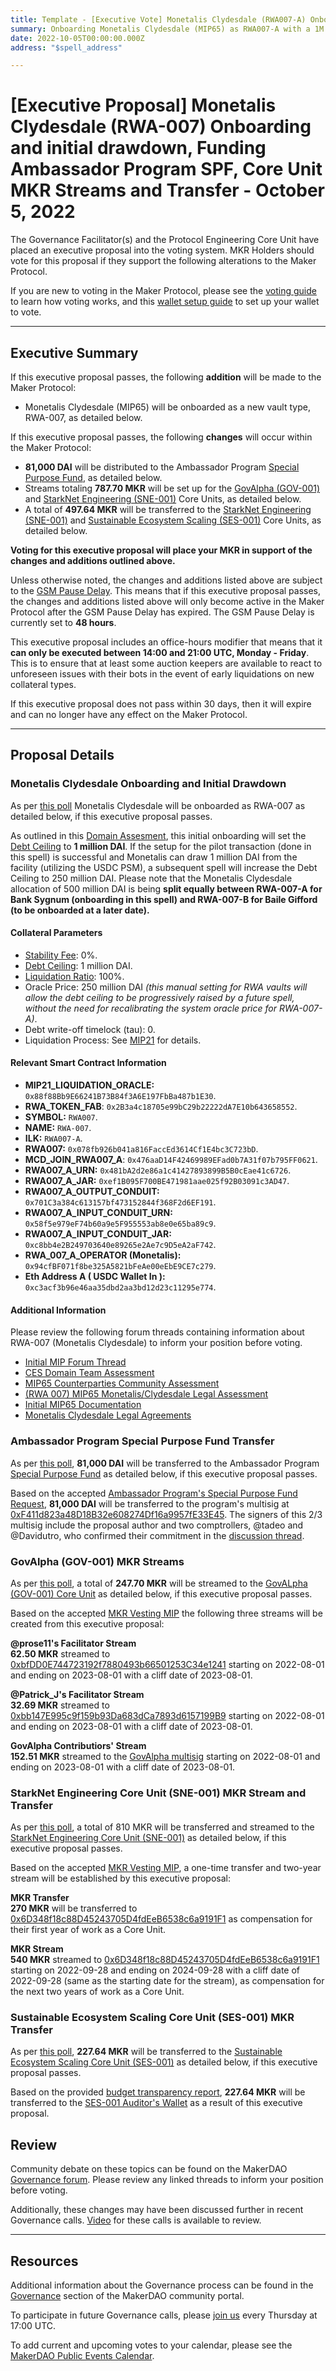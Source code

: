```yaml
---
title: Template - [Executive Vote] Monetalis Clydesdale (RWA007-A) Onboarding and initial drawdown, Funding Ambassador Program SPF, Core Unit MKR Streams and Transfers - October 5, 2022
summary: Onboarding Monetalis Clydesdale (MIP65) as RWA007-A with a 1M DAI initial Debt Ceiling, funding transfer for the Ambassador Program Special Purpose Fund, MKR streams for GovAlpha (GOV-001) and StarkNet Engineering (SNE-001) Core Units and MKR and transfers for StarkNet Engineering (SNE-001) and Sustainable Ecosystem Scaling (SES-001) Core Units. 
date: 2022-10-05T00:00:00.000Z
address: "$spell_address"

---
```

# [Executive Proposal] Monetalis Clydesdale (RWA-007) Onboarding and initial drawdown, Funding Ambassador Program SPF, Core Unit MKR Streams and Transfer - October 5, 2022

The Governance Facilitator(s) and the Protocol Engineering Core Unit have placed an executive proposal into the voting system. MKR Holders should vote for this proposal if they support the following alterations to the Maker Protocol.

If you are new to voting in the Maker Protocol, please see the [voting guide](https://community-development.makerdao.com/en/learn/governance/how-voting-works/) to learn how voting works, and this [wallet setup guide](https://community-development.makerdao.com/en/learn/governance/voting-setup/) to set up your wallet to vote.

---

## Executive Summary

If this executive proposal passes, the following **addition** will be made to the Maker Protocol:
- Monetalis Clydesdale (MIP65) will be onboarded as a new vault type, RWA-007, as detailed below. 

If this executive proposal passes, the following **changes** will occur within the Maker Protocol:
- **81,000 DAI** will be distributed to the Ambassador Program [Special Purpose Fund](https://mips.makerdao.com/mips/details/MIP55), as detailed below.
- Streams totaling **787.70 MKR** will be set up for the [GovAlpha (GOV-001)](https://mips.makerdao.com/mips/details/MIP39c2SP3) and [StarkNet Engineering (SNE-001)](https://mips.makerdao.com/mips/details/MIP39c2SP19) Core Units, as detailed below.
- A total of **497.64 MKR** will be transferred to the [StarkNet Engineering (SNE-001)](https://mips.makerdao.com/mips/details/MIP39c2SP19) and [Sustainable Ecosystem Scaling (SES-001)](https://mips.makerdao.com/mips/details/MIP39c2SP10) Core Units, as detailed below.

**Voting for this executive proposal will place your MKR in support of the changes and additions outlined above.**

Unless otherwise noted, the changes and additions listed above are subject to the [GSM Pause Delay](https://manual.makerdao.com/parameter-index/core/param-gsm-pause-delay). This means that if this executive proposal passes, the changes and additions listed above will only become active in the Maker Protocol after the GSM Pause Delay has expired. The GSM Pause Delay is currently set to **48 hours**.

This executive proposal includes an office-hours modifier that means that it **can only be executed between 14:00 and 21:00 UTC, Monday - Friday**. This is to ensure that at least some auction keepers are available to react to unforeseen issues with their bots in the event of early liquidations on new collateral types.

If this executive proposal does not pass within 30 days, then it will expire and can no longer have any effect on the Maker Protocol.

---

## Proposal Details

### Monetalis Clydesdale Onboarding and Initial Drawdown

As per [this poll](https://vote.makerdao.com/polling/QmXHM6us#vote-breakdown) Monetalis Clydesdale will be onboarded as RWA-007 as detailed below, if this executive proposal passes.

As outlined in this [Domain Assesment](https://forum.makerdao.com/t/rwa007-mip65-monetalis-clydesdale-ces-domain-team-assessment/17787), this initial onboarding will set the [Debt Ceiling](https://manual.makerdao.com/parameter-index/vault-risk/param-debt-ceiling) to **1 million DAI**. If the setup for the pilot transaction (done in this spell) is successful and Monetalis can draw 1 million DAI from the facility (utilizing the USDC PSM), a subsequent spell will increase the Debt Ceiling to 250 million DAI. Please note that the Monetalis Clydesdale allocation of 500 million DAI is being **split equally between RWA-007-A for Bank Sygnum (onboarding in this spell) and RWA-007-B for Baile Gifford (to be onboarded at a later date).**

#### Collateral Parameters
* [Stability Fee](https://manual.makerdao.com/parameter-index/vault-risk/param-stability-fee): 0%.
* [Debt Ceiling](https://manual.makerdao.com/parameter-index/vault-risk/param-debt-ceiling): 1 million DAI.
* [Liquidation Ratio](https://manual.makerdao.com/parameter-index/vault-risk/param-liquidation-ratio): 100%.
* Oracle Price: 250 million DAI *(this manual setting for RWA vaults will allow the debt ceiling to be progressively raised by a future spell, without the need for recalibrating the system oracle price for RWA-007-A)*.
* Debt write-off timelock (tau): 0.
* Liquidation Process: See [MIP21](https://mips.makerdao.com/mips/details/MIP21) for details.

#### Relevant Smart Contract Information

* **MIP21_LIQUIDATION_ORACLE:** `0x88f88Bb9E66241B73B84f3A6E197FbBa487b1E30`. 
* **RWA_TOKEN_FAB**: `0x2B3a4c18705e99bC29b22222dA7E10b643658552`.
* **SYMBOL:** `RWA007`.
* **NAME:** `RWA-007`.
* **ILK:** `RWA007-A`.
* **RWA007:** `0x078fb926b041a816FaccEd3614Cf1E4bc3C723bD`.
* **MCD_JOIN_RWA007_A**: `0x476aaD14F42469989EFad0b7A31f07b795FF0621`.
* **RWA007_A_URN:** `0x481bA2d2e86a1c41427893899B5B0cEae41c6726`.
* **RWA007_A_JAR:** `0xef1B095F700BE471981aae025f92B03091c3AD47`.
* **RWA007_A_OUTPUT_CONDUIT:** `0x701C3a384c613157bf473152844f368F2d6EF191`.
* **RWA007_A_INPUT_CONDUIT_URN:** `0x58f5e979eF74b60a9e5F955553ab8e0e65ba89c9`.
* **RWA007_A_INPUT_CONDUIT_JAR:** `0xc8bb4e2B249703640e89265e2Ae7c9D5eA2aF742`.
* **RWA_007_A_OPERATOR (Monetalis):** `0x94cfBF071f8be325A5821bFeAe00eEbE9CE7c279`.
* **Eth Address A ( USDC Wallet In ):** `0xc3acf3b96e46aa35dbd2aa3bd12d23c11295e774`.

#### Additional Information

Please review the following forum threads containing information about RWA-007 (Monetalis Clydesdale) to inform your position before voting.
* [Initial MIP Forum Thread](https://forum.makerdao.com/t/mip65-monetalis-clydesdale-liquid-bond-strategy-execution/13148)
* [CES Domain Team Assessment](https://forum.makerdao.com/t/rwa007-mip65-monetalis-clydesdale-ces-domain-team-assessment/17787)
* [MIP65 Counterparties Community Assessment](https://forum.makerdao.com/t/mip65-counterparties-community-assessment/17786)
* [(RWA 007) MIP65 Monetalis/Clydesdale Legal Assessment ](https://forum.makerdao.com/t/rwa-007-mip65-monetalis-clydesdale-legal-assessment/17834)
* [Initial MIP65 Documentation](https://forum.makerdao.com/t/mip65-monetalis-clydesdale-documentation-hq/17923)
* [Monetalis Clydesdale Legal Agreements](https://forum.makerdao.com/t/mip65-monetalis-clydesdale-documentation-hq/17923/7)

### Ambassador Program Special Purpose Fund Transfer

As per [this poll](https://vote.makerdao.com/polling/QmcJQCyW#vote-breakdown), **81,000 DAI** will be transferred to the Ambassador Program [Special Purpose Fund](https://mips.makerdao.com/mips/details/MIP55) as detailed below, if this executive proposal passes.

Based on the accepted [Ambassador Program's Special Purpose Fund Request](https://mips.makerdao.com/mips/details/MIP55c3SP7), **81,000 DAI** will be transferred to the program's multisig at [0xF411d823a48D18B32e608274Df16a9957fE33E45](https://etherscan.io/address/0xF411d823a48D18B32e608274Df16a9957fE33E45). The signers of this 2/3 multisig include the proposal author and two comptrollers, @tadeo and @Davidutro, who confirmed their commitment in the [discussion thread](https://forum.makerdao.com/t/mip55c3-sp7-special-purpose-fund-for-the-ambassador-program/17169).

### GovAlpha (GOV-001) MKR Streams

As per [this poll](https://vote.makerdao.com/polling/QmUoGryZ#vote-breakdown), a total of **247.70 MKR** will be streamed to the [GovALpha (GOV-001) Core Unit](https://mips.makerdao.com/mips/details/MIP39c2SP3) as detailed below, if this executive proposal passes.

Based on the accepted [MKR Vesting MIP](https://mips.makerdao.com/mips/details/MIP40c3SP80) the following three streams will be created from this executive proposal:

**@prose11's Facilitator Stream**   
**62.50 MKR** streamed to [0xbfDD0E744723192f7880493b66501253C34e1241](https://etherscan.io/address/0xbfDD0E744723192f7880493b66501253C34e1241) starting on 2022-08-01 and ending on 2023-08-01 with a cliff date of 2023-08-01. 
 
 **@Patrick_J's Facilitator Stream**  
**32.69 MKR** streamed to [0xbb147E995c9f159b93Da683dCa7893d6157199B9](https://etherscan.io/address/0xbb147E995c9f159b93Da683dCa7893d6157199B9) starting on 2022-08-01 and ending on 2023-08-01 with a cliff date of 2023-08-01.

**GovAlpha Contributiors' Stream**  
**152.51 MKR** streamed to the [GovAlpha multisig](https://etherscan.io/address/0x01D26f8c5cC009868A4BF66E268c17B057fF7A73) starting on 2022-08-01 and ending on 2023-08-01 with a cliff date of 2023-08-01. 

### StarkNet Engineering Core Unit (SNE-001) MKR Stream and Transfer

As per [this poll](https://vote.makerdao.com/polling/QmWX6BSA#vote-breakdown), a total of 810 MKR will be transferred and streamed to the [StarkNet Engineering Core Unit (SNE-001)](https://mips.makerdao.com/mips/details/MIP39c2SP19) as detailed below, if this executive proposal passes.

Based on the accepted [MKR Vesting MIP](https://mips.makerdao.com/mips/details/MIP40c3SP79#sentence-summary), a one-time transfer and two-year stream will be established by this executive proposal:

**MKR Transfer**  
**270 MKR** will be transferred to [0x6D348f18c88D45243705D4fdEeB6538c6a9191F1](https://etherscan.io/address/0x6D348f18c88D45243705D4fdEeB6538c6a9191F1) as compensation for their first year of work as a Core Unit.

**MKR Stream**  
**540 MKR** streamed to [0x6D348f18c88D45243705D4fdEeB6538c6a9191F1](https://etherscan.io/address/0x6D348f18c88D45243705D4fdEeB6538c6a9191F1) starting on 2022-09-28 and ending on 2024-09-28 with a cliff date of 2022-09-28 (same as the starting date for the stream), as compensation for the next two years of work as a Core Unit.

### Sustainable Ecosystem Scaling Core Unit (SES-001) MKR Transfer

As per [this poll](https://vote.makerdao.com/polling/QmSmhV7z#vote-breakdown), **227.64 MKR** will be transferred to the [Sustainable Ecosystem Scaling Core Unit (SES-001)](https://mips.makerdao.com/mips/details/MIP39c2SP10) as detailed below, if this executive proposal passes.

Based on the provided [budget transparency report](https://github.com/makerdao-ses/transparency-reporting/blob/main/Monthly%20Budget%20Statements/2022-08.md), **227.64 MKR** will be transferred to the [SES-001 Auditor's Wallet](https://etherscan.io/address/0x87AcDD9208f73bFc9207e1f6F0fDE906bcA95cc6) as a result of this executive proposal. 

## Review

Community debate on these topics can be found on the MakerDAO [Governance forum](https://forum.makerdao.com/). Please review any linked threads to inform your position before voting.

Additionally, these changes may have been discussed further in recent Governance calls. [Video](https://www.youtube.com/playlist?list=PLLzkWCj8ywWNq5-90-Id6VPSsrk4OWVan) for these calls is available to review.

---

## Resources

Additional information about the Governance process can be found in the [Governance](https://community-development.makerdao.com/en/learn/governance) section of the MakerDAO community portal.

To participate in future Governance calls, please [join us](https://github.com/makerdao/community/tree/master/governance/governance-and-risk-meetings) every Thursday at 17:00 UTC.

To add current and upcoming votes to your calendar, please see the [MakerDAO Public Events Calendar](https://calendar.google.com/calendar/embed?src=makerdao.com_3efhm2ghipksegl009ktniomdk%40group.calendar.google.com&ctz=UTC&mode=week&showCalendars=0&showPrint=0).
